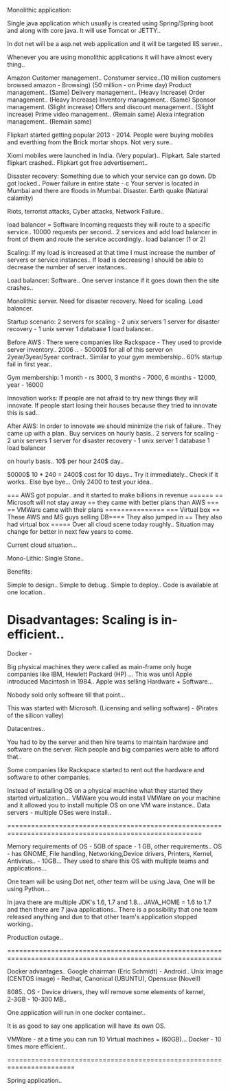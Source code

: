 Monolithic application:

Single java application which usually is created using Spring/Spring boot and along with core java.
It will use Tomcat or JETTY..

In dot net will be a asp.net web application and it will be targeted IIS server..


Whenever you are using monolithic applications it will have almost every thing..

Amazon 
Customer management.. Constumer service..(10 million customers browsed amazon - Browsing) (50 million - on Prime day)
Product management.. (Same)
Delivery management.. (Heavy Increase)
Order management.. (Heavy Increase)
Inventory management.. (Same)
Sponsor management. (Slight increase)
Offers and discount management.. (Slight increase)
Prime video management.. (Remain same)
Alexa integration management.. (Remain same)

Flipkart started getting popular 2013 - 2014.
People were buying mobiles and everthing from the Brick mortar shops.
Not very sure..

Xiomi mobiles were launched in India. (Very popular)..
Flipkart. Sale started flipkart crashed..
Flipkart got free advertisement..

Disaster recovery: Something due to which your service can go down.
Db got locked..
Power failure in entire state - c
Your server is located in Mumbai and there are floods in Mumbai. Disaster.
Earth quake (Natural calamity)

Riots, terrorist attacks, Cyber attacks, Network Failure..

load balancer = Software 
Incoming requests they will route to a specific service..
10000 requests per second..
2 services and add load balancer in front of them and route the service accordingly..
load balancer (1 or 2) 

Scaling: If my load is increased at that time I must increase the number of servers or service instances..
If load is decreasing I should be able to decrease the number of server instances..

Load balancer: Software..
One server instance if it goes down then the site crashes..




Monolithic server.
Need for disaster recovery.
Need for scaling.
Load balancer.

Startup scenario:
2 servers for scaling - 2 unix servers
1 server for disaster recovery - 1 unix server
1 database 
1 load balancer..

Before AWS : There were companies like Rackspace - They used to provide server inventory..
2006 .. - 50000$ for all of this server on 2year/3year/5year contract.. Similar to your gym membership.. 
 60% startup fail in first year..

Gym membership: 1 month -  rs 3000, 3 months - 7000, 6 months - 12000, year - 16000

Innovation works: If people are not afraid to try new things they will innovate.
If people start losing their houses because they tried to innovate this is sad..

After AWS:
In order to innovate we should minimize the risk of failure..
They came up with a plan.. Buy services on hourly basis..
2 servers for scaling - 2 unix servers
1 server for disaster recovery - 1 unix server
1 database 
1 load balancer

on hourly basis..
10$ per hour 
240$ day.. 

50000$
10 * 240 = 2400$ cost for 10 days..
Try it immediately.. Check if it works..
Else bye bye... Only 2400 to test your idea..


=== AWS got popular.. and it started to make billions in revenue ======
== Microsoft will not stay away == they came with better plans than AWS ===
== VMWare came with their plans =============== 
=== Virtual box == These AWS and MS guys selling DB==== They also jumped in == They also had virtual box ===== 
Over all cloud scene today roughly..
Situation may change for better in next few years to come.


Current cloud situation...




Mono-Lithic: Single Stone..

Benefits:

Simple to design..
Simple to debug..
Simple to deploy..
Code is available at one location..


Disadvantages:
Scaling is in-efficient..
=================================================

Docker -

Big physical machines they were called as main-frame only huge companies like IBM, Hewlett Packard (HP) ... 
This was until Apple introduced Macintosh in 1984.. Apple was selling Hardware + Software...

Nobody sold only software till that point...

This was started with Microsoft. (Licensing and selling software) - (Pirates of the silicon valley)

Datacentres..
 
You had to by the server and then hire teams to maintain hardware and software on the server.
Rich people and big companies were able to afford that..
 
Some companies like Rackspace started to rent out the hardware and software to other companies.

Instead of installing OS on a physical machine what they started they started virtualization...
VMWare you would install VMWare on your machine and it allowed you to install multiple OS on one VM ware instance..
Data servers - multiple OSes were install..

=======================================================================================================

Memory requirements of OS - 5GB of space - 1 GB, other requirements..
OS - has GNOME, File handling, Networking,Device drivers, Printers, Kernel, Antivirus.. - 10GB...
They used to share this OS with multiple teams and applications...

One team will be using Dot net, other team will be using Java, One will be using Python...

In java there are multiple JDK's 1.6, 1.7 and 1.8...
JAVA_HOME = 1.6 to 1.7 and then there are 7 java applications..
There is a possibility that one team released anything and due to that other team's application stopped working..

Production outage..

============================================================================================================

Docker advantages..
Google chairman (Eric Schmidt) - Android..
Unix image (CENTOS image) - Redhat, Canonical (UBUNTU), Opensuse (Novell)

8085..
OS - Device drivers, they will remove some elements of kernel,   
2-3GB - 10-300 MB..

One application will run in one docker container..

It is as good to say one application will have its own OS. 

VMWare - at a time you can run 10 Virtual machines = (60GB)...
Docker - 10 times more efficient..

=======================================================================

Spring application..


